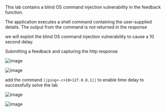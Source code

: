 This lab contains a blind OS command injection vulnerability in the feedback function.

The application executes a shell command containing the user-supplied details. The output from the command is not returned in the response

we will exploit the blind OS command injection vulnerability to cause a 10 second delay.

Submitting a feedback and capturing the http response

![image](https://github.com/RahulMMenon011/PortSwigger_Labs/assets/140642506/0ae6c761-72b9-4726-843c-5b4e0c5c89d5)

![image](https://github.com/RahulMMenon011/PortSwigger_Labs/assets/140642506/a9e2f1ca-f9d9-4e10-a6a6-f48b4ad52d6b)

add the command `||ping+-c+10+127.0.0.1||` to enable time delay to successfully solve the lab

![image](https://github.com/RahulMMenon011/PortSwigger_Labs/assets/140642506/14f3e437-7c47-4bef-864b-5b5be4d3c957)

![image](https://github.com/RahulMMenon011/PortSwigger_Labs/assets/140642506/2282454e-005c-4c41-afc9-94dc591f3f33)


